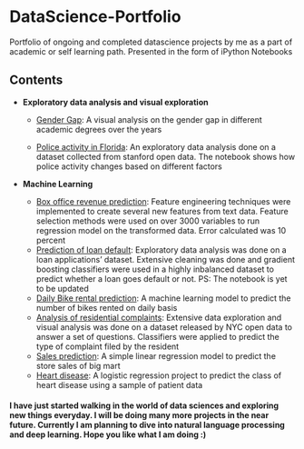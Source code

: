 # DataScience-Portfolio
Portfolio of ongoing and completed datascience projects by me as a part of academic or self learning path. Presented in the form of iPython Notebooks

## Contents
- **Exploratory data analysis and visual exploration**

  + [Gender Gap](https://github.com/Pranab1011/DataScience-Portfolio/tree/master/EDA%20and%20visual%20exploration/Gender%20Gap): A visual analysis on the gender gap in different academic degrees over the years
  
  + [Police activity in Florida](https://github.com/Pranab1011/DataScience-Portfolio/tree/master/EDA%20and%20visual%20exploration/Police%20activity%20Florida): An exploratory data analysis done on a dataset collected from stanford open data. The notebook shows how police activity changes based on different factors
  
- **Machine Learning**

  + [Box office revenue prediction](https://github.com/Pranab1011/DataScience-Portfolio/tree/master/ML%20Projects/Box%20office%20revenue%20prediction): Feature engineering techniques were implemented to create several new features from text data. Feature selection methods were used on over 3000 variables to run regression model on the transformed data. Error calculated was 10 percent
  + [Prediction of loan default](https://github.com/Pranab1011/DataScience-Portfolio/tree/master/ML%20Projects/The%20lending%20club): Exploratory data analysis was done on a loan applications’ dataset. Extensive cleaning was done and gradient boosting classifiers were used in a highly inbalanced dataset to predict whether a loan goes default or not. PS: The notebook is yet to be updated
  + [Daily Bike rental prediction](https://github.com/Pranab1011/DataScience-Portfolio/tree/master/ML%20Projects/Bike%20rentals%20(decision%20trees)): A machine learning model to predict the number of bikes rented on daily basis
  + [Analysis of residential complaints](https://github.com/Pranab1011/DataScience-Portfolio/blob/master/ML%20Projects/311%20housing.ipynb): Extensive data exploration and visual analysis was done on a dataset released by NYC open data to answer a set of questions. Classifiers were applied to predict the type of complaint filed by the resident
  + [Sales prediction](https://github.com/Pranab1011/DataScience-Portfolio/tree/master/ML%20Projects/Big%20mart%20sales%20prediction%20(Linear%20regression)): A simple linear regression model to predict the store sales of big mart
  + [Heart disease](https://github.com/Pranab1011/DataScience-Portfolio/tree/master/ML%20Projects/Heart%20disease%20(logistic%20regression)): A logistic regression project to predict the class of heart disease using a sample of patient data
  
  
#### I have just started walking in the world of data sciences and exploring new things everyday. I will be doing many more projects in the near future. Currently I am planning to dive into natural language processing and deep learning. Hope you like what I am doing :)

